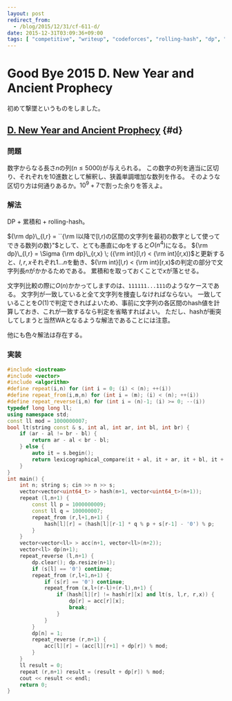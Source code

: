 ```yaml
---
layout: post
redirect_from:
  - /blog/2015/12/31/cf-611-d/
date: 2015-12-31T03:09:36+09:00
tags: [ "competitive", "writeup", "codeforces", "rolling-hash", "dp", "cumulative-sum" ]
---
```


# Good Bye 2015 D. New Year and Ancient Prophecy

初めて撃墜というものをしました。

## [D. New Year and Ancient Prophecy](http://codeforces.com/contest/611/problem/D) {#d}

### 問題

数字からなる長さ$n$の列($n \le 5000$)が与えられる。
この数字の列を適当に区切り、それぞれを10進数として解釈し、狭義単調増加な数列を作る。
そのような区切り方は何通りあるか。$10^9+7$で割った余りを答えよ。

### 解法

DP + 累積和 + rolling-hash。

${\rm dp}\_{l,r} = ``{\rm l以降で[l,r)の区間の文字列を最初の数字として使ってできる数列の数}"$として、とても愚直にdpをすると$O(n^4)$になる。
${\rm dp}\_{l,r} = \Sigma {\rm dp}\_{r,x} \; ({\rm int}[l,r) < {\rm int}[r,x))$と更新すると、$l,r,x$それぞれ$1 \dots n$を動き、${\rm int}[l,r) < {\rm int}[r,x)$の判定の部分で文字列長$n$がかかるためである。
累積和を取っておくことで$x$が落とせる。

文字列比較の際に$O(n)$かかってしますのは、`111111...111`のようなケースである。
文字列が一致していると全て文字列を捜査しなければならない。
一致していることを$O(1)$で判定できればよいため、事前に文字列の各区間のhash値を計算しておき、これが一致するなら判定を省略すればよい。
ただし、hashが衝突してしまうと当然WAとなるような解法であることには注意。

他にも色々解法は存在する。

### 実装

``` c++
#include <iostream>
#include <vector>
#include <algorithm>
#define repeat(i,n) for (int i = 0; (i) < (n); ++(i))
#define repeat_from(i,m,n) for (int i = (m); (i) < (n); ++(i))
#define repeat_reverse(i,n) for (int i = (n)-1; (i) >= 0; --(i))
typedef long long ll;
using namespace std;
const ll mod = 1000000007;
bool lt(string const & s, int al, int ar, int bl, int br) {
    if (ar - al != br - bl) {
        return ar - al < br - bl;
    } else {
        auto it = s.begin();
        return lexicographical_compare(it + al, it + ar, it + bl, it + br);
    }
}
int main() {
    int n; string s; cin >> n >> s;
    vector<vector<uint64_t> > hash(n+1, vector<uint64_t>(n+1));
    repeat (l,n+1) {
        const ll p = 1000000009;
        const ll q = 100000007;
        repeat_from (r,l+1,n+1) {
            hash[l][r] = (hash[l][r-1] * q % p + s[r-1] - '0') % p;
        }
    }
    vector<vector<ll> > acc(n+1, vector<ll>(n+2));
    vector<ll> dp(n+1);
    repeat_reverse (l,n+1) {
        dp.clear(); dp.resize(n+1);
        if (s[l] == '0') continue;
        repeat_from (r,l+1,n+1) {
            if (s[r] == '0') continue;
            repeat_from (x,l+(r-l)+(r-l),n+1) {
                if (hash[l][r] != hash[r][x] and lt(s, l,r, r,x)) {
                    dp[r] = acc[r][x];
                    break;
                }
            }
        }
        dp[n] = 1;
        repeat_reverse (r,n+1) {
            acc[l][r] = (acc[l][r+1] + dp[r]) % mod;
        }
    }
    ll result = 0;
    repeat (r,n+1) result = (result + dp[r]) % mod;
    cout << result << endl;
    return 0;
}
```
